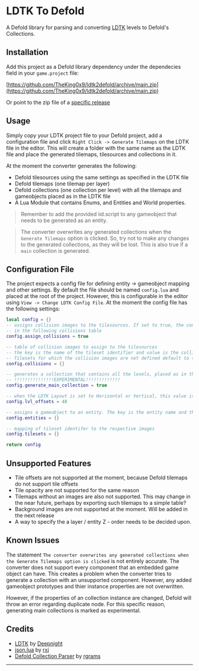 # LDTK To Defold

A Defold library for parsing and converting [LDTK](https://ldtk.io/) levels to Defold's Collections.

## Installation

Add this project as a Defold library dependency under the dependecies field in your `game.project` file:

[https://github.com/TheKing0x9/ldtk2defold/archive/main.zip](https://github.com/TheKing0x9/ldtk2defold/archive/main.zip)

Or point to the zip file of a [specific release](https://github.com/TheKing0x9/ldtk2defold/releases)

## Usage

Simply copy your LDTK project file to your Defold project, add a configuration file and click `Right Click -> Generate Tilemaps` on the LDTK file in the editor.
This will create a folder with the same name as the LDTK file and place the generated tilemaps, tilesources and collections in it.

At the moment the converter generates the following:

* Defold tilesources using the same settings as specified in the LDTK file
* Defold tilemaps (one tilemap per layer)
* Defold collections (one collection per level) with all the tilemaps and gameobjects placed as in the LDTK file
* A Lua Module that contains Enums, and Entities and World properties.

> Remember to add the provided iid.script to any gameobject that needs to be generated as an entity.

> The converter overwrites any generated collections when the `Generate Tilemaps` option is clicked. So, try not to make any changes to the generated collections, as they will be lost. This is also true if a `main` collection is generated.

## Configuration File

The project expects a config file for defining entity -> gameobject mapping and other settings. By default the file should be named `config.lua` and placed at the root of the project.
However, this is configurable in the editor using `View -> Change LDTK Config File`. At the moment the config file has the following settings:

```lua
local config = {}
-- assigns collision images to the tilesources. If set to true, the converter will first look for an upvalue
-- in the following collisions table
config.assign_collisions = true

-- table of collision images to assign to the tilesources
-- the key is the name of the tileset identifier and value is the collision image
-- Tilesets for which the collision images are not defined default to the tileset image
config.collisions = {}

-- generates a collection that contains all the levels, placed as in the LDTK file
-- !!!!!!!!!!!!!!!EXPERIMENTAL!!!!!!!!!!!!!
config.generate_main_collection = true

-- when the LDTK Layout is set to Horizontal or Vertical, this value is used to offset the levels
config.lvl_offsets = 48

-- assigns a gameobject to an entity. The key is the entity name and the value is the gameobject name
config.entities = {}

-- mapping of tileset identifer to the respective images
config.tilesets = {}

return config
```

## Unsupported Features

* Tile offsets are not supported at the moment, because Defold tilemaps do not support tile offsets
* Tile opacity are not supported for the same reason
* Tilemaps without an images are also not supported. This may change in the near future, perhaps by exporting such tilemaps to a simple table?
* Background images are not supported at the moment. Will be added in the next release
* A way to specify the a layer / entity Z - order needs to be decided upon.

## Known Issues

The statement `The converter overwrites any generated collections when the Generate Tilemaps option is clicked` is not entirely accurate. The converter does not support every component that an embedded game object can have.
This creates a problem when the converter tries to generate a collection with an unsupported component. However, any added gameobject prototypes and thier instance properties are not overwritten.

However, if the properties of an collection instance are changed, Defold will throw an error regarding duplicate node. For this specific reason, generating main collections is marked as experimental.

## Credits

- [LDTK](https://ldtk.io/) by [Deepnight](https://deepnight.net/)
- [json.lua](https://github.com/rxi/json.lua) by [rxi](https://github.com/rxi/)
- [Defold Collection Parser](https://github.com/rgrams/defold_collection_parser/) by [rgrams](https://github.com/rgrams/)

---
